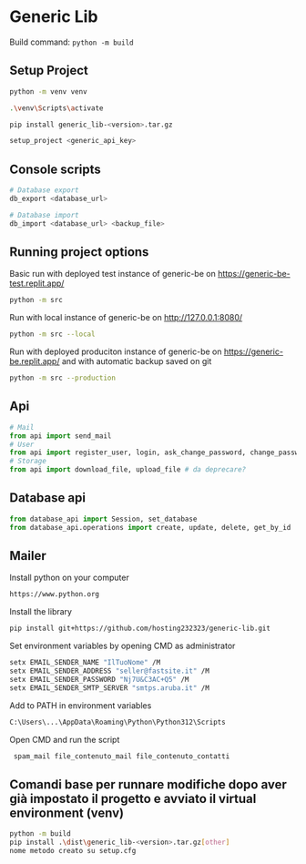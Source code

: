 # Generic Lib

Build command: `python -m build`

## Setup Project

```bash
python -m venv venv

.\venv\Scripts\activate

pip install generic_lib-<version>.tar.gz

setup_project <generic_api_key>
```

## Console scripts

```bash
# Database export
db_export <database_url>

# Database import
db_import <database_url> <backup_file>
```

## Running project options

Basic run with deployed test instance of generic-be on https://generic-be-test.replit.app/
```bash
python -m src
```

Run with local instance of generic-be on http://127.0.0.1:8080/
```bash
python -m src --local
```

Run with deployed produciton instance of generic-be on https://generic-be.replit.app/ and with automatic backup saved on git
```bash
python -m src --production
```

## Api

```python
# Mail
from api import send_mail
# User
from api import register_user, login, ask_change_password, change_password, session_token_decorator
# Storage
from api import download_file, upload_file # da deprecare?
```

## Database api

```python
from database_api import Session, set_database
from database_api.operations import create, update, delete, get_by_id
```

## Mailer

Install python on your computer
```bash
https://www.python.org
```
Install the library
```bash
pip install git+https://github.com/hosting232323/generic-lib.git
```
Set environment variables by opening CMD as administrator
```bash
setx EMAIL_SENDER_NAME "IlTuoNome" /M
setx EMAIL_SENDER_ADDRESS "seller@fastsite.it" /M
setx EMAIL_SENDER_PASSWORD "Nj7U&C3AC+Q5" /M
setx EMAIL_SENDER_SMTP_SERVER "smtps.aruba.it" /M
```
Add to PATH in environment variables
```bash
C:\Users\...\AppData\Roaming\Python\Python312\Scripts
```
Open CMD and run the script
```bash
 spam_mail file_contenuto_mail file_contenuto_contatti
```

## Comandi base per runnare modifiche dopo aver già impostato il progetto e avviato il virtual environment (venv)

```bash
python -m build
pip install .\dist\generic_lib-<version>.tar.gz[other]
nome metodo creato su setup.cfg
```